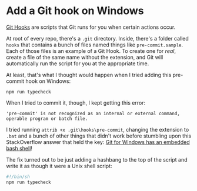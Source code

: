 # Add a Git hook on Windows

[Git Hooks](https://git-scm.com/book/en/v2/Customizing-Git-Git-Hooks) are scripts that Git runs for you when certain actions occur.

At root of every repo, there's a `.git` directory. Inside, there's a folder called `hooks` that contains a bunch of files named things like `pre-commit.sample`. Each of those files is an example of a Git Hook. To create one for _real_, create a file of the same name without the extension, and Git will automatically run the script for you at the appropriate time.

At least, that's what I thought would happen when I tried adding this pre-commit hook on Windows:

```console
npm run typecheck
```

When I tried to commit it, though, I kept getting this error:

```
'pre-commit' is not recognized as an internal or external command,
operable program or batch file.
```

I tried running `attrib +x .git\hooks\pre-commit`, changing the extension to `.bat` and a bunch of other things that didn't work before stumbling upon this StackOverflow answer that held the key: [Git for Windows has an embedded bash shell](https://stackoverflow.com/a/51005120)!

The fix turned out to be just adding a hashbang to the top of the script and write it as though it were a Unix shell script: 

```sh
#!/bin/sh
npm run typecheck
```
